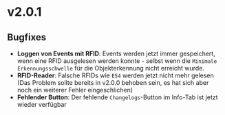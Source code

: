 # v2.0.1

## Bugfixes
- **Loggen von Events mit RFID**: Events werden jetzt immer gespeichert, wenn eine RFID ausgelesen werden konnte - selbst wenn die `Minimale Erkennungsschwelle` für die Objekterkennung nicht erreicht wurde.
- **RFID-Reader**: Falsche RFIDs wie `E54` werden jetzt nicht mehr gelesen (Das Problem sollte bereits in v2.0.0 behoben sein, es hat sich aber noch ein weiterer Fehler eingeschlichen)
- **Fehlender Button**: Der fehlende `Changelogs`-Button im Info-Tab ist jetzt wieder verfügbar